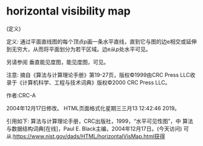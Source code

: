 # horizontal visibility map


(定义)



定义:
通过平面直线图的每个顶点p画一条水平直线，直到它与图的边e相交或延伸到无穷大，从而将平面划分为若干区域。边e从p处水平可见。



另请参阅
垂直能见度图，能见度图，可见。



注意:
摘自《算法与计算理论手册》第19-27页，版权©1999由CRC Press LLC收录于《计算机科学、工程与技术词典》版权©2000 CRC Press LLC。


作者:CRC-A







2004年12月17日修改。
HTML页面格式化星期三三月13 12:42:46 2019。



引用如下:
算法与计算理论手册，CRC出版社，1999，“水平可见性图”，中
算法与数据结构词典[在线]，Paul E. Black主编，2004年12月17日。(今天访问)
可从:https://www.nist.gov/dads/HTML/horizontalVisMap.html获得